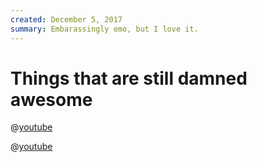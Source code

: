 ```yaml
---
created: December 5, 2017
summary: Embarassingly emo, but I love it.
---
```


# Things that are still damned awesome

@[youtube](https://www.youtube.com/embed/egG7fiE89IU)

@[youtube](https://www.youtube.com/embed/XoYu7K6Ywkg)
